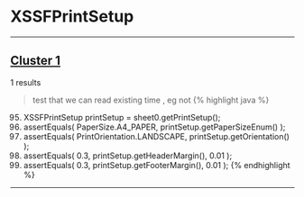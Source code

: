 # XSSFPrintSetup

***

## [Cluster 1](./1)
1 results
> test that we can read existing time , eg not 
{% highlight java %}
95. XSSFPrintSetup printSetup = sheet0.getPrintSetup();
96. assertEquals( PaperSize.A4_PAPER,  printSetup.getPaperSizeEnum() );
97. assertEquals( PrintOrientation.LANDSCAPE, printSetup.getOrientation() );
98. assertEquals( 0.3, printSetup.getHeaderMargin(), 0.01 );
99. assertEquals( 0.3, printSetup.getFooterMargin(), 0.01 );
{% endhighlight %}

***


